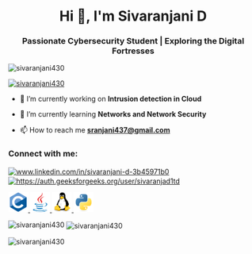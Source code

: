 <h1 align="center">Hi 👋, I'm Sivaranjani D</h1>
<h3 align="center">Passionate Cybersecurity Student | Exploring the Digital Fortresses</h3>

<p align="left"> <img src="https://komarev.com/ghpvc/?username=sivaranjani430&label=Profile%20views&color=0e75b6&style=flat" alt="sivaranjani430" /> </p>

<p align="left"> <a href="https://github.com/ryo-ma/github-profile-trophy"><img src="https://github-profile-trophy.vercel.app/?username=sivaranjani430" alt="sivaranjani430" /></a> </p>

- 🔭 I’m currently working on **Intrusion detection in Cloud**

- 🌱 I’m currently learning **Networks and Network Security**

- 📫 How to reach me **sranjani437@gmail.com**

<h3 align="left">Connect with me:</h3>
<p align="left">
<a href="https://linkedin.com/in/www.linkedin.com/in/sivaranjani-d-3b45971b0" target="blank"><img align="center" src="https://raw.githubusercontent.com/rahuldkjain/github-profile-readme-generator/master/src/images/icons/Social/linked-in-alt.svg" alt="www.linkedin.com/in/sivaranjani-d-3b45971b0" height="30" width="40" /></a>
<a href="https://auth.geeksforgeeks.org/user/https://auth.geeksforgeeks.org/user/sivaranjad1td" target="blank"><img align="center" src="https://raw.githubusercontent.com/rahuldkjain/github-profile-readme-generator/master/src/images/icons/Social/geeks-for-geeks.svg" alt="https://auth.geeksforgeeks.org/user/sivaranjad1td" height="30" width="40" /></a>
</p>


<p align="left"> <a href="https://www.cprogramming.com/" target="_blank" rel="noreferrer"> <img src="https://raw.githubusercontent.com/devicons/devicon/master/icons/c/c-original.svg" alt="c" width="40" height="40"/> </a> <a href="https://www.java.com" target="_blank" rel="noreferrer"> <img src="https://raw.githubusercontent.com/devicons/devicon/master/icons/java/java-original.svg" alt="java" width="40" height="40"/> </a> <a href="https://www.linux.org/" target="_blank" rel="noreferrer"> <img src="https://raw.githubusercontent.com/devicons/devicon/master/icons/linux/linux-original.svg" alt="linux" width="40" height="40"/> </a> <a href="https://www.python.org" target="_blank" rel="noreferrer"> <img src="https://raw.githubusercontent.com/devicons/devicon/master/icons/python/python-original.svg" alt="python" width="40" height="40"/> </a> </p>

<p><img align="left" src="https://github-readme-stats.vercel.app/api/top-langs?username=sivaranjani430&show_icons=true&locale=en&layout=compact" alt="sivaranjani430" /></p>

<p>&nbsp;<img align="center" src="https://github-readme-stats.vercel.app/api?username=sivaranjani430&show_icons=true&locale=en" alt="sivaranjani430" /></p>

<p><img align="center" src="https://github-readme-streak-stats.herokuapp.com/?user=sivaranjani430&" alt="sivaranjani430" /></p>

